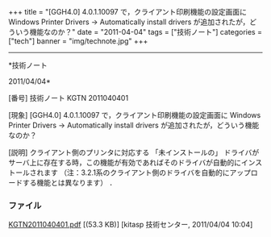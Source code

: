 ﻿+++
title = "[GGH4.0] 4.0.1.10097 で，クライアント印刷機能の設定画面に Windows Printer Drivers → Automatically install drivers が追加されたが，どういう機能なのか？"
date = "2011-04-04"
tags = ["技術ノート"]
categories = ["tech"]
banner = "img/technote.jpg"
+++

-----------------------------------------------------------------------------------------------------------------------------

*技術ノート

2011/04/04*


[番号]
技術ノート KGTN 2011040401

[現象]
[GGH4.0] 4.0.1.10097 で，クライアント印刷機能の設定画面に Windows
Printer Drivers → Automatically install drivers
が追加されたが，どういう機能なのか？

[説明]
クライアント側のプリンタに対応する 「未インストールの」
ドライバがサーバ上に存在する時，この機能が有効であればそのドライバが自動的にインストールされます
（注：3.2.1系のクライアント側のドライバを自動的にアップロードする機能とは異なります）
．


### ファイル

 
 


[KGTN2011040401.pdf](http://techreport.kitasp.net/attachments/download/538/KGTN2011040401.pdf)
 [(53.3 KB)] [kitasp 技術センター, 2011/04/04
10:04]


 


 

